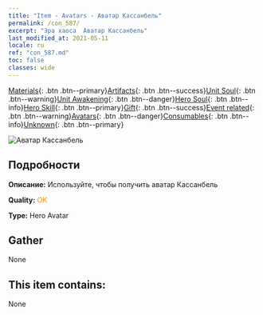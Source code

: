 ```yaml
---
title: "Item - Avatars - Аватар Кассанбель"
permalink: /con_587/
excerpt: "Эра хаоса  Аватар Кассанбель"
last_modified_at: 2021-05-11
locale: ru
ref: "con_587.md"
toc: false
classes: wide
---
```

 [Materials](/ItemsRU/){: .btn .btn--primary}[Artifacts](/ItemsRU/Artifacts/){: .btn .btn--success}[Unit Soul](/ItemsRU/UnitSoul/){: .btn .btn--warning}[Unit Awakening](/ItemsRU/UnitAwakening/){: .btn .btn--danger}[Hero Soul](/ItemsRU/HeroSoul/){: .btn .btn--info}[Hero Skill](/ItemsRU/HeroSkill/){: .btn .btn--primary}[Gift](/ItemsRU/Gift/){: .btn .btn--success}[Event related](/ItemsRU/Events/){: .btn .btn--warning}[Avatars](/ItemsRU/Avatars/){: .btn .btn--danger}[Consumables](/ItemsRU/Consumables/){: .btn .btn--info}[Unknown](/ItemsRU/Unknown/){: .btn .btn--primary}

 ![Аватар Кассанбель](/images/h/h_Cassanbel.jpg)

## Подробности
 **Описание:** Используйте, чтобы получить аватар Кассанбель

 **Quality:** <span style="color: #FF8C00">OK</span>

 **Type:** Hero Avatar

## Gather

  None

## This item contains:

  None

